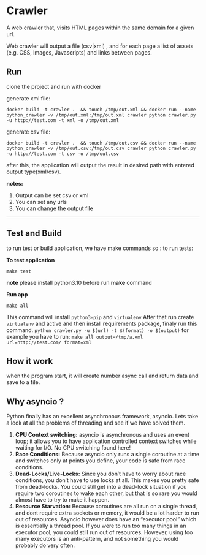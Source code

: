 Crawler
=============
A web crawler that, visits HTML pages within the same domain for a given url.

Web crawler will output a file (csv|xml) , and for each page a list of assets (e.g. CSS, Images, Javascripts) and links between pages.

Run
-----------
clone the project and run with docker

generate xml file:
```
docker build -t crawler .  && touch /tmp/out.xml && docker run --name python_crawler -v /tmp/out.xml:/tmp/out.xml crawler python crawler.py -u http://test.com -t xml -o /tmp/out.xml
```
generate csv file:
```
docker build -t crawler .  && touch /tmp/out.csv && docker run --name python_crawler -v /tmp/out.csv:/tmp/out.csv crawler python crawler.py -u http://test.com -t csv -o /tmp/out.csv
```

after this, the application will output the result in desired path with entered output type(xml/csv).

**notes:**
1) Output can be set csv or xml
2) You can set any urls
3) You can change the output file

-----------
## Test and Build

to run test or build application, we have make commands so :
to run tests:

**To test application**
```
make test
```
**note** please install python3.10 before run **make** command

**Run app**
```
make all
```
This command will install `python3-pip` and `virtualenv`
After that run create `virtualenv` and active and then install requirements package, finaly run this command.
`python crawler.py -u $(url) -t $(format) -o $(output)`
for example you have to run:
`make all output=/tmp/a.xml url=http://test.com/ format=xml` 


How it work
-----------
when the program start, it will create number async call and return data and save to a file.

Why asyncio ?
------------
Python finally has an excellent asynchronous framework, asyncio. Lets take a look at all the problems of threading and see if we have solved them.
1) **CPU Context switching:** asyncio is asynchronous and uses an event loop; it allows you to have application controlled context switches while waiting for I/O. No CPU switching found here!
2) **Race Conditions:** Because asyncio only runs a single coroutine at a time and switches only at points you define, your code is safe from race conditions.
3) **Dead-Locks/Live-Locks:** Since you don’t have to worry about race conditions, you don’t have to use locks at all. This makes you pretty safe from dead-locks. You could still get into a dead-lock situation if you require two coroutines to wake each other, but that is so rare you would almost have to try to make it happen.
4) **Resource Starvation:** Because coroutines are all run on a single thread, and dont require extra sockets or memory, it would be a lot harder to run out of resources. Asyncio however does have an “executor pool” which is essentially a thread pool. If you were to run too many things in an executor pool, you could still run out of resources. However, using too many executors is an anti-pattern, and not something you would probably do very often.


